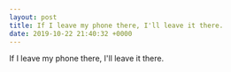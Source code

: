 ```yaml
---
layout: post
title: If I leave my phone there, I'll leave it there.
date: 2019-10-22 21:40:32 +0000
---
```


If I leave my phone there, I'll leave it there.

